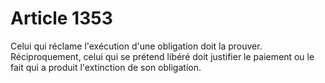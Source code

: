 # Article 1353

Celui qui réclame l'exécution d'une obligation doit la prouver. Réciproquement, celui qui se prétend libéré doit justifier le paiement ou le fait qui a produit l'extinction de son obligation.
